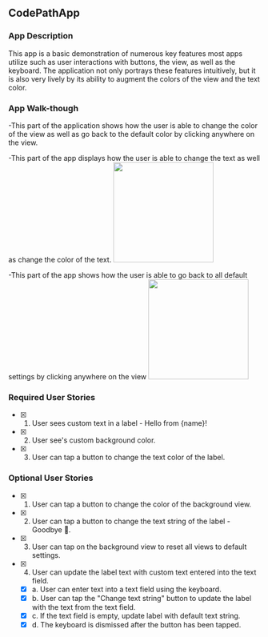 
## CodePathApp

### App Description
This app is a basic demonstration of numerous key features most apps utilize such as user interactions with buttons, the view, as well as the keyboard. The application not only portrays these features intuitively, but it is also very lively by its ability to augment the colors of the view and the text color. 

### App Walk-though
-This part of the application shows how the user is able to change the color of the view as well as go back to the default color by clicking anywhere on the view.
<blockquote class="imgur-embed-pub" lang="en" data-id="a/yBYBMVc"><a href="//imgur.com/yBYBMVc"></a></blockquote><script async src="//s.imgur.com/min/embed.js" charset="utf-8"></script>

-This part of the app displays how the user is able to change the text as well as change the color of the text.
<img src="https://giphy.com/embed/2sgehm171FArcrqjDU" width=200><br>

-This part of the app shows how the user is able to go back to all default settings by clicking anywhere on the view
<img src="https://giphy.com/embed/NULTnMVGOdn1Z27We6" width=200><br>

### Required User Stories
- [x] 1. User sees custom text in a label - Hello from {name}!
- [x] 2. User see's custom background color.
- [x] 3. User can tap a button to change the text color of the label.

### Optional User Stories
- [x] 1. User can tap a button to change the color of the background view.
- [x] 2. User can tap a button to change the text string of the label - Goodbye 👋.
- [x] 3. User can tap on the background view to reset all views to default settings.
- [x] 4. User can update the label text with custom text entered into the text field.
   - [x] a. User can enter text into a text field using the keyboard.
   - [x] b. User can tap the "Change text string" button to update the label with the text from the text field.
   - [x] c. If the text field is empty, update label with default text string.
   - [x] d. The keyboard is dismissed after the button has been tapped.